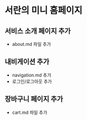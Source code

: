 # 서란의 미니 홈페이지

## 서비스 소개 페이지 추가
- about.md 파일 추가

## 내비게이션 추가
- navigation.md 추가
- 로그인/로그아웃 추가

## 장바구니 페이지 추가
- cart.md 파일 추가